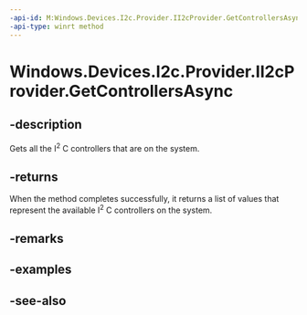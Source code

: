 ```yaml
---
-api-id: M:Windows.Devices.I2c.Provider.II2cProvider.GetControllersAsync
-api-type: winrt method
---
```


<!-- Method syntax
public Windows.Foundation.IAsyncOperation<Windows.Foundation.Collections.IVectorView<Windows.Devices.I2c.Provider.II2cControllerProvider>> GetControllersAsync()
-->

# Windows.Devices.I2c.Provider.II2cProvider.GetControllersAsync

## -description
Gets all the I<sup>2</sup> C controllers that are on the system.

## -returns
When the method completes successfully, it returns a list of values that represent the available I<sup>2</sup> C controllers on the system.

## -remarks

## -examples

## -see-also
